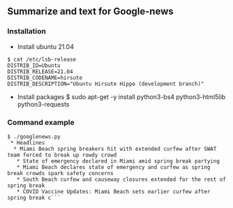 ## Summarize and text for Google-news
### Installation
* Install ubuntu 21.04
```
$ cat /etc/lsb-release
DISTRIB_ID=Ubuntu
DISTRIB_RELEASE=21.04
DISTRIB_CODENAME=hirsute
DISTRIB_DESCRIPTION="Ubuntu Hirsute Hippo (development branch)"
```
* Install packages
$ sudo apt-get -y install python3-bs4 python3-html5lib python3-requests
### Command example
```
$ ./googlenews.py
 * Headlines
  * Miami Beach spring breakers hit with extended curfew after SWAT team forced to break up rowdy crowd
   * State of emergency declared in Miami amid spring break partying
   * Miami Beach declares state of emergency and curfew as spring break crowds spark safety concerns
   * South Beach curfew and causeway closures extended for the rest of spring break
   * COVID Vaccine Updates: Miami Beach sets earlier curfew after spring break c```
```
